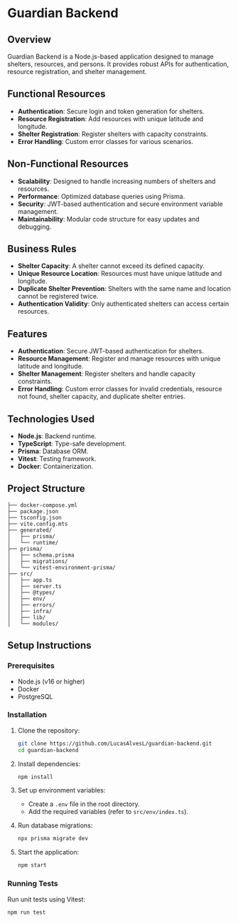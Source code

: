 # Guardian Backend

## Overview
Guardian Backend is a Node.js-based application designed to manage shelters, resources, and persons. It provides robust APIs for authentication, resource registration, and shelter management.

## Functional Resources
- **Authentication**: Secure login and token generation for shelters.
- **Resource Registration**: Add resources with unique latitude and longitude.
- **Shelter Registration**: Register shelters with capacity constraints.
- **Error Handling**: Custom error classes for various scenarios.

## Non-Functional Resources
- **Scalability**: Designed to handle increasing numbers of shelters and resources.
- **Performance**: Optimized database queries using Prisma.
- **Security**: JWT-based authentication and secure environment variable management.
- **Maintainability**: Modular code structure for easy updates and debugging.

## Business Rules
- **Shelter Capacity**: A shelter cannot exceed its defined capacity.
- **Unique Resource Location**: Resources must have unique latitude and longitude.
- **Duplicate Shelter Prevention**: Shelters with the same name and location cannot be registered twice.
- **Authentication Validity**: Only authenticated shelters can access certain resources.

## Features
- **Authentication**: Secure JWT-based authentication for shelters.
- **Resource Management**: Register and manage resources with unique latitude and longitude.
- **Shelter Management**: Register shelters and handle capacity constraints.
- **Error Handling**: Custom error classes for invalid credentials, resource not found, shelter capacity, and duplicate shelter entries.

## Technologies Used
- **Node.js**: Backend runtime.
- **TypeScript**: Type-safe development.
- **Prisma**: Database ORM.
- **Vitest**: Testing framework.
- **Docker**: Containerization.

## Project Structure
```
├── docker-compose.yml
├── package.json
├── tsconfig.json
├── vite.config.mts
├── generated/
│   ├── prisma/
│   └── runtime/
├── prisma/
│   ├── schema.prisma
│   ├── migrations/
│   └── vitest-environment-prisma/
├── src/
│   ├── app.ts
│   ├── server.ts
│   ├── @types/
│   ├── env/
│   ├── errors/
│   ├── infra/
│   ├── lib/
│   └── modules/
```

## Setup Instructions

### Prerequisites
- Node.js (v16 or higher)
- Docker
- PostgreSQL

### Installation
1. Clone the repository:
   ```bash
   git clone https://github.com/LucasAlvesL/guardian-backend.git
   cd guardian-backend
   ```
2. Install dependencies:
   ```bash
   npm install
   ```
3. Set up environment variables:
   - Create a `.env` file in the root directory.
   - Add the required variables (refer to `src/env/index.ts`).

4. Run database migrations:
   ```bash
   npx prisma migrate dev
   ```

5. Start the application:
   ```bash
   npm start
   ```

### Running Tests
Run unit tests using Vitest:
```bash
npm run test
```
